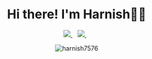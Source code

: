 <h1 align='center'>
  Hi there! I'm Harnish👨‍💻
</h1>

<p align='center'>
  <a href="mailto:savadiaharnish@gmail.com">
    <img src="https://img.shields.io/badge/Email-D14836?style=for-the-badge&logo=gmail&logoColor=white" />
  </a>&nbsp;&nbsp;
  <a href="https://www.linkedin.com/in/harnish-savadia/">
    <img src="https://img.shields.io/badge/LinkedIn-0077B5?style=for-the-badge&logo=linkedin&logoColor=white" />        
  </a>&nbsp;&nbsp;
</p>

<p align="center"><img  src="https://github-readme-stats.vercel.app/api?username=harnish7576&show_icons=true&locale=en" alt="harnish7576" /></p>

